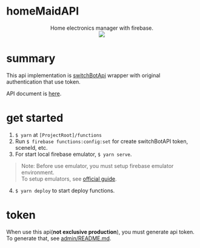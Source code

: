 # homeMaidAPI

<p align='center'>
  Home electronics manager with firebase.<br>
  <img src='https://user-images.githubusercontent.com/40014236/143765315-6f508d69-709f-43b6-85ec-35c274c9655c.png'>
</p>

# summary

This api implementation is [switchBotApi](https://github.com/OpenWonderLabs/SwitchBotAPI) wrapper with original authentication that use token.  

API document is [here](https://github.com/huequicasMaid/homeMaidAPI/tree/main/functions/README.md).

# get started

1. `$ yarn` at `[ProjectRoot]/functions`
2. Run `$ firebase functions:config:set` for create switchBotAPI token, sceneId, etc.
3. For start local firebase emulator, `$ yarn serve`.  
  > Note: Before use emulator, you must setup firebase emulator environment.  
  > To setup emulators, see [official guide](https://firebase.google.com/docs/emulator-suite).
4. `$ yarn deploy` to start deploy functions.

# token

When use this api(**not exclusive production**), you must generate api token.  
To generate that, see [admin/README.md](https://github.com/huequicasMaid/homeMaidAPI/tree/main/admin/README.md). 
